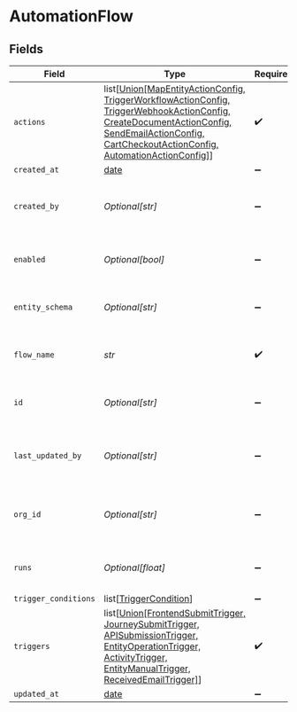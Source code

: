 # AutomationFlow


## Fields

| Field                                                                                                                                                                                                                                      | Type                                                                                                                                                                                                                                       | Required                                                                                                                                                                                                                                   | Description                                                                                                                                                                                                                                | Example                                                                                                                                                                                                                                    |
| ------------------------------------------------------------------------------------------------------------------------------------------------------------------------------------------------------------------------------------------ | ------------------------------------------------------------------------------------------------------------------------------------------------------------------------------------------------------------------------------------------ | ------------------------------------------------------------------------------------------------------------------------------------------------------------------------------------------------------------------------------------------ | ------------------------------------------------------------------------------------------------------------------------------------------------------------------------------------------------------------------------------------------ | ------------------------------------------------------------------------------------------------------------------------------------------------------------------------------------------------------------------------------------------ |
| `actions`                                                                                                                                                                                                                                  | list[[Union[MapEntityActionConfig, TriggerWorkflowActionConfig, TriggerWebhookActionConfig, CreateDocumentActionConfig, SendEmailActionConfig, CartCheckoutActionConfig, AutomationActionConfig]](../../models/shared/anyactionconfig.md)] | :heavy_check_mark:                                                                                                                                                                                                                         | N/A                                                                                                                                                                                                                                        |                                                                                                                                                                                                                                            |
| `created_at`                                                                                                                                                                                                                               | [date](https://docs.python.org/3/library/datetime.html#date-objects)                                                                                                                                                                       | :heavy_minus_sign:                                                                                                                                                                                                                         | N/A                                                                                                                                                                                                                                        |                                                                                                                                                                                                                                            |
| `created_by`                                                                                                                                                                                                                               | *Optional[str]*                                                                                                                                                                                                                            | :heavy_minus_sign:                                                                                                                                                                                                                         | User / service who created automation flow                                                                                                                                                                                                 | user:123                                                                                                                                                                                                                                   |
| `enabled`                                                                                                                                                                                                                                  | *Optional[bool]*                                                                                                                                                                                                                           | :heavy_minus_sign:                                                                                                                                                                                                                         | Whether the automation is enabled or not                                                                                                                                                                                                   |                                                                                                                                                                                                                                            |
| `entity_schema`                                                                                                                                                                                                                            | *Optional[str]*                                                                                                                                                                                                                            | :heavy_minus_sign:                                                                                                                                                                                                                         | The triggering entity schema                                                                                                                                                                                                               | submission                                                                                                                                                                                                                                 |
| `flow_name`                                                                                                                                                                                                                                | *str*                                                                                                                                                                                                                                      | :heavy_check_mark:                                                                                                                                                                                                                         | A descriptive name for the Automation                                                                                                                                                                                                      | Handle contact form                                                                                                                                                                                                                        |
| `id`                                                                                                                                                                                                                                       | *Optional[str]*                                                                                                                                                                                                                            | :heavy_minus_sign:                                                                                                                                                                                                                         | N/A                                                                                                                                                                                                                                        | 7791b04a-16d2-44a2-9af9-2d59c25c512f                                                                                                                                                                                                       |
| `last_updated_by`                                                                                                                                                                                                                          | *Optional[str]*                                                                                                                                                                                                                            | :heavy_minus_sign:                                                                                                                                                                                                                         | User / service who last updated automation flow                                                                                                                                                                                            | user:123                                                                                                                                                                                                                                   |
| `org_id`                                                                                                                                                                                                                                   | *Optional[str]*                                                                                                                                                                                                                            | :heavy_minus_sign:                                                                                                                                                                                                                         | Organization the automation flow belongs to                                                                                                                                                                                                | 123                                                                                                                                                                                                                                        |
| `runs`                                                                                                                                                                                                                                     | *Optional[float]*                                                                                                                                                                                                                          | :heavy_minus_sign:                                                                                                                                                                                                                         | Number of automation executions that ran                                                                                                                                                                                                   | 7                                                                                                                                                                                                                                          |
| `trigger_conditions`                                                                                                                                                                                                                       | list[[TriggerCondition](../../models/shared/triggercondition.md)]                                                                                                                                                                          | :heavy_minus_sign:                                                                                                                                                                                                                         | N/A                                                                                                                                                                                                                                        |                                                                                                                                                                                                                                            |
| `triggers`                                                                                                                                                                                                                                 | list[[Union[FrontendSubmitTrigger, JourneySubmitTrigger, APISubmissionTrigger, EntityOperationTrigger, ActivityTrigger, EntityManualTrigger, ReceivedEmailTrigger]](../../models/shared/anytrigger.md)]                                    | :heavy_check_mark:                                                                                                                                                                                                                         | N/A                                                                                                                                                                                                                                        |                                                                                                                                                                                                                                            |
| `updated_at`                                                                                                                                                                                                                               | [date](https://docs.python.org/3/library/datetime.html#date-objects)                                                                                                                                                                       | :heavy_minus_sign:                                                                                                                                                                                                                         | N/A                                                                                                                                                                                                                                        |                                                                                                                                                                                                                                            |